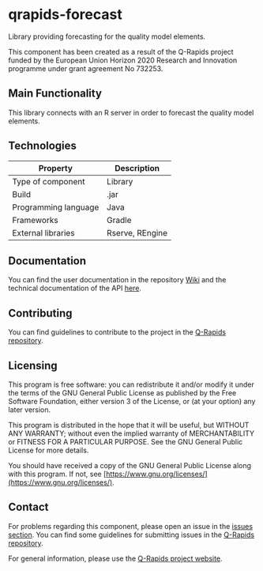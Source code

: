 # qrapids-forecast
Library providing forecasting for the quality model elements.

This component has been created as a result of the Q-Rapids project funded by the European Union Horizon 2020 Research and Innovation programme under grant agreement No 732253.

## Main Functionality
This library connects with an R server in order to forecast the quality model elements.

## Technologies
|Property|Description|
| -------------------- | ----------------|
| Type of component    | Library         |
| Build                | .jar            |
| Programming language | Java            |
| Frameworks           | Gradle          |
| External libraries   | Rserve, REngine |

## Documentation
You can find the user documentation in the repository [Wiki](https://github.com/q-rapids/qrapids-forecast/wiki) and the technical documentation of the API [here](https://q-rapids.github.io/qrapids-forecast).

## Contributing
You can find guidelines to contribute to the project in the [Q-Rapids repository](https://github.com/q-rapids/q-rapids/blob/master/CONTRIBUTING.md).

## Licensing
This program is free software: you can redistribute it and/or modify 	it under the terms of the GNU General Public License as published by 	the Free Software Foundation, either version 3 of the License, or 	 (at your option) any later version.

This program is distributed in the hope that it will be useful, but WITHOUT ANY WARRANTY; without even the implied warranty of MERCHANTABILITY or FITNESS FOR A PARTICULAR PURPOSE.  See the GNU General Public License for more details.

You should have received a copy of the GNU General Public License along with this program.  If not, see [https://www.gnu.org/licenses/](https://www.gnu.org/licenses/).

## Contact
For problems regarding this component, please open an issue in the [issues section](https://github.com/q-rapids/qrapids-forecast/issues). You can find some guidelines for submitting issues in the [Q-Rapids repository](https://github.com/q-rapids/q-rapids/blob/master/CONTRIBUTING.md).

For general information, please use the [Q-Rapids project website](http://www.q-rapids.eu/contact).